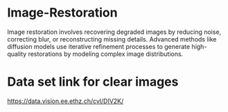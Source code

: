 # Image-Restoration

Image restoration involves recovering degraded images by reducing noise, correcting blur, or reconstructing missing details. Advanced methods like diffusion models use iterative refinement processes to generate high-quality restorations by modeling complex image distributions.

# Data set link for clear images
https://data.vision.ee.ethz.ch/cvl/DIV2K/

